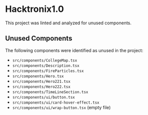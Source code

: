 # Hacktronix1.0

This project was linted and analyzed for unused components.

## Unused Components

The following components were identified as unused in the project:

*   `src/components/CollegeMap.tsx`
*   `src/components/Description.tsx`
*   `src/components/FireParticles.tsx`
*   `src/components/Hero.tsx`
*   `src/components/Hero221.tsx`
*   `src/components/Hero222.tsx`
*   `src/components/TimeLineSection.tsx`
*   `src/components/ui/button.tsx`
*   `src/components/ui/card-hover-effect.tsx`
*   `src/components/ui/wrap-button.tsx` (empty file)